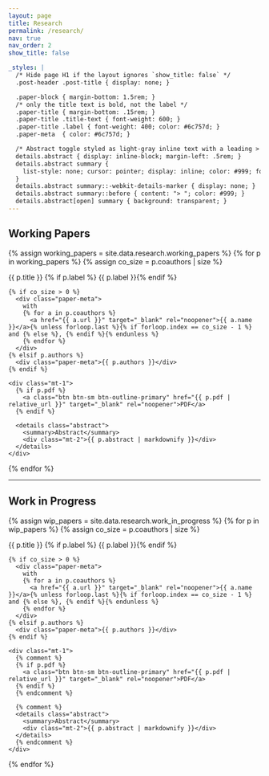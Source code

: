 ```yaml
---
layout: page
title: Research
permalink: /research/
nav: true
nav_order: 2
show_title: false

_styles: |
  /* Hide page H1 if the layout ignores `show_title: false` */
  .post-header .post-title { display: none; }

  .paper-block { margin-bottom: 1.5rem; }
  /* only the title text is bold, not the label */
  .paper-title { margin-bottom: .15rem; }
  .paper-title .title-text { font-weight: 600; }
  .paper-title .label { font-weight: 400; color: #6c757d; }
  .paper-meta  { color: #6c757d; }

  /* Abstract toggle styled as light-gray inline text with a leading > */
  details.abstract { display: inline-block; margin-left: .5rem; }
  details.abstract summary {
    list-style: none; cursor: pointer; display: inline; color: #999; font-size: .875rem;
  }
  details.abstract summary::-webkit-details-marker { display: none; }
  details.abstract summary::before { content: "> "; color: #999; }
  details.abstract[open] summary { background: transparent; }
---
```


## Working Papers

{% assign working_papers = site.data.research.working_papers %}
{% for p in working_papers %}
  {% assign co_size = p.coauthors | size %}
  <div class="paper-block">
    <div class="paper-title">
      <span class="title-text">{{ p.title }}</span>
      {% if p.label %} <span class="label">{{ p.label }}</span>{% endif %}
    </div>

    {% if co_size > 0 %}
      <div class="paper-meta">
        with
        {% for a in p.coauthors %}
          <a href="{{ a.url }}" target="_blank" rel="noopener">{{ a.name }}</a>{% unless forloop.last %}{% if forloop.index == co_size - 1 %} and {% else %}, {% endif %}{% endunless %}
        {% endfor %}
      </div>
    {% elsif p.authors %}
      <div class="paper-meta">{{ p.authors }}</div>
    {% endif %}

    <div class="mt-1">
      {% if p.pdf %}
        <a class="btn btn-sm btn-outline-primary" href="{{ p.pdf | relative_url }}" target="_blank" rel="noopener">PDF</a>
      {% endif %}

      <details class="abstract">
        <summary>Abstract</summary>
        <div class="mt-2">{{ p.abstract | markdownify }}</div>
      </details>
    </div>
  </div>
{% endfor %}

<hr>

## Work in Progress

{% assign wip_papers = site.data.research.work_in_progress %}
{% for p in wip_papers %}
  {% assign co_size = p.coauthors | size %}
  <div class="paper-block">
    <div class="paper-title">
      <span class="title-text">{{ p.title }}</span>
      {% if p.label %} <span class="label">{{ p.label }}</span>{% endif %}
    </div>

    {% if co_size > 0 %}
      <div class="paper-meta">
        with
        {% for a in p.coauthors %}
          <a href="{{ a.url }}" target="_blank" rel="noopener">{{ a.name }}</a>{% unless forloop.last %}{% if forloop.index == co_size - 1 %} and {% else %}, {% endif %}{% endunless %}
        {% endfor %}
      </div>
    {% elsif p.authors %}
      <div class="paper-meta">{{ p.authors }}</div>
    {% endif %}

    <div class="mt-1">
      {% comment %}
      {% if p.pdf %}
        <a class="btn btn-sm btn-outline-primary" href="{{ p.pdf | relative_url }}" target="_blank" rel="noopener">PDF</a>
      {% endif %}
      {% endcomment %}

      {% comment %}
      <details class="abstract">
        <summary>Abstract</summary>
        <div class="mt-2">{{ p.abstract | markdownify }}</div>
      </details>
      {% endcomment %}
    </div>
  </div>
{% endfor %}


